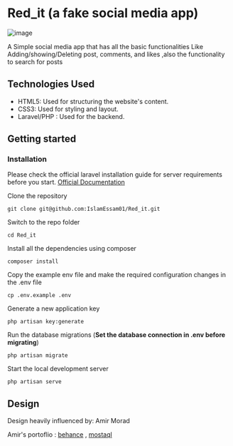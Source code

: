 # Red_it (a fake social media app)

![image](https://github.com/IslamEssam01/Red_it/assets/135740521/6a8be836-ecfb-401d-a966-b1050ee1ba9f)

A Simple social media app that has all the basic functionalities 
Like Adding/showing/Deleting post, comments, and likes
,also the functionality to search for posts

## Technologies Used

- HTML5: Used for structuring the website's content.
- CSS3: Used for styling and layout.
- Laravel/PHP : Used for the backend.


## Getting started

### Installation

Please check the official laravel installation guide for server requirements before you start. [Official Documentation](https://laravel.com/docs/10.x/installation)


Clone the repository

    git clone git@github.com:IslamEssam01/Red_it.git

Switch to the repo folder

    cd Red_it

Install all the dependencies using composer

    composer install

Copy the example env file and make the required configuration changes in the .env file

    cp .env.example .env
    
Generate a new application key

    php artisan key:generate
    
Run the database migrations (**Set the database connection in .env before migrating**)

    php artisan migrate

Start the local development server

    php artisan serve



## Design
Design heavily influenced by: Amir Morad

Amir's portoflio : [behance](https://www.behance.net/AmirMoradMohammad) , [mostaql](https://mostaql.com/u/Amir69/portfolio)
